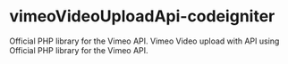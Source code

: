 # vimeoVideoUploadApi-codeigniter
Official PHP library for the Vimeo API. Vimeo Video upload with API using Official PHP library for the Vimeo API.
